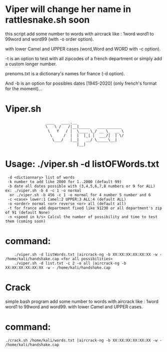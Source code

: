 # Viper will change her name in rattlesnake.sh soon

this script add some number to words with aircrack like : 1word word1 to 99word and word99 (with -o order option).

with lower Camel and UPPER cases (word,Word and WORD with -c option).

-t is an option to test with all zipcodes of a french department or simply add a custom longer number.

prenoms.txt is a dictionary's names for france (-d option).

And -b is an option for possibles dates [1945-2020] (only french's format for the moment)...
    
# Viper.sh

                      ____   ____.__                                       
                      \   \ /   /|__|_____   ___________  
                       \   Y   / |  \____ \_/ __ \_  __ \ 
                        \     /  |  |  |_| |  ___/|  | \/ 
                         \___/   |__|   __/ \_____\__|    
                                    |__|                
  # Usage: ./viper.sh -d listOFWords.txt <options>                                 
     -d <dictionnary> list of words 
     -k number to add like 2000 for 1..2000 (default 99)
     -b date all dates possible with (3,4,5,6,7,8 numbers or 9 for ALL) ex: ./viper.sh -b 4 -c 1 -o normal
      or ./viper.sh -b 456 -c 1 -o normal for 4 number 5 number and 6
     -c <case> lower:1 Camel:2 UPPER:3 ALL:4 (default ALL)                                       
     -o <order> normal <or> reverse <or> all (default all)                                     
     -t for france add department fixed like 91230 or all department's zip of 91 (default None)
     -n <speed in k/s> Calcul the number of possibility and time to test them (coming soon)
    
   # command:
        ./viper.sh -d listWords.txt |aircrack-ng -b XX:XX:XX:XX:XX:XX -w - /home/kali/handshake.cap <for all possibilities>
        ./viper.sh -d list.txt -c 2 -o all |aircrack-ng -b XX:XX:XX:XX:XX:XX -w - /home/kali/handshake.cap
        
# Crack
simple bash program add some number to words with aircrack like : 1word word1 to 99word and word99.
with lower Camel and UPPER cases.
# command: 
    ./crack.sh /home/kali/words.txt |aircrack-ng -b XX:XX:XX:XX:XX:XX -w - /home/kali/handshake.cap

